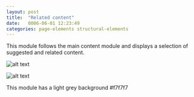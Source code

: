 ```yaml
---
layout: post
title:  "Related content"
date:   0006-06-01 12:23:49
categories: page-elements structural-elements
---
```


This module follows the main content module and displays a selection of suggested and related content.

![alt text][related]

![alt text][related-meassures]

This module has a light grey background #f7f7f7


[related]: /gfw-style-guides/images/posts/structural-elements/related-content/08-01-related.png "related"
[related-meassures]: /gfw-style-guides/images/posts/structural-elements/related-content/08-02-related-meassures.png "related meassures"
